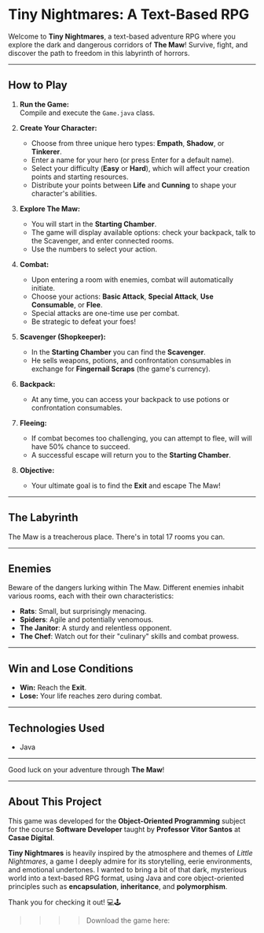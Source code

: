 # Tiny Nightmares: A Text-Based RPG

Welcome to **Tiny Nightmares**, a text-based adventure RPG where you explore the dark and dangerous corridors of **The Maw**! Survive, fight, and discover the path to freedom in this labyrinth of horrors.

---

## How to Play

1. **Run the Game:**  
   Compile and execute the `Game.java` class.

2. **Create Your Character:**  
   - Choose from three unique hero types: **Empath**, **Shadow**, or **Tinkerer**.  
   - Enter a name for your hero (or press Enter for a default name).  
   - Select your difficulty (**Easy** or **Hard**), which will affect your creation points and starting resources.  
   - Distribute your points between **Life** and **Cunning** to shape your character's abilities.

3. **Explore The Maw:**  
   - You will start in the **Starting Chamber**.  
   - The game will display available options: check your backpack, talk to the Scavenger, and enter connected rooms.  
   - Use the numbers to select your action.

4. **Combat:**  
   - Upon entering a room with enemies, combat will automatically initiate.  
   - Choose your actions: **Basic Attack**, **Special Attack**, **Use Consumable**, or **Flee**.  
   - Special attacks are one-time use per combat.  
   - Be strategic to defeat your foes!

5. **Scavenger (Shopkeeper):**  
   - In the **Starting Chamber** you can find the **Scavenger**.  
   - He sells weapons, potions, and confrontation consumables in exchange for **Fingernail Scraps** (the game's currency).

6. **Backpack:**  
   - At any time, you can access your backpack to use potions or confrontation consumables.

7. **Fleeing:**  
   - If combat becomes too challenging, you can attempt to flee, will will have 50% chance to succeed.  
   - A successful escape will return you to the **Starting Chamber**.

8. **Objective:**  
   - Your ultimate goal is to find the **Exit** and escape The Maw!

---

## The Labyrinth

The Maw is a treacherous place. There's in total 17 rooms you can.

---

## Enemies

Beware of the dangers lurking within The Maw. Different enemies inhabit various rooms, each with their own characteristics:

- **Rats**: Small, but surprisingly menacing.  
- **Spiders**: Agile and potentially venomous.  
- **The Janitor**: A sturdy and relentless opponent.  
- **The Chef**: Watch out for their "culinary" skills and combat prowess.

---

## Win and Lose Conditions

- **Win:** Reach the **Exit**.  
- **Lose:** Your life reaches zero during combat.

---

## Technologies Used

- Java

---

Good luck on your adventure through **The Maw**!  

---

## About This Project

This game was developed for the **Object-Oriented Programming** subject for the course **Software Developer** taught by **Professor Vitor Santos** at **Casae Digital**.

**Tiny Nightmares** is heavily inspired by the atmosphere and themes of *Little Nightmares*, a game I deeply admire for its storytelling, eerie environments, and emotional undertones. I wanted to bring a bit of that dark, mysterious world into a text-based RPG format, using Java and core object-oriented principles such as **encapsulation**, **inheritance**, and **polymorphism**.

Thank you for checking it out! 💻🕹️

>>>> Download the game here: 

